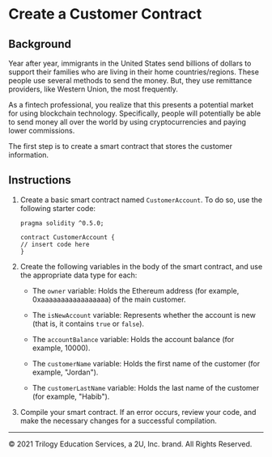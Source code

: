 # Create a Customer Contract

## Background

Year after year, immigrants in the United States send billions of dollars to support their families who are living in their home countries/regions. These people use several methods to send the money. But, they use remittance providers, like Western Union, the most frequently.

As a fintech professional, you realize that this presents a potential market for using blockchain technology. Specifically, people will potentially be able to send money all over the world by using cryptocurrencies and paying lower commissions.

The first step is to create a smart contract that stores the customer information.

## Instructions

1. Create a basic smart contract named `CustomerAccount`. To do so, use the following starter code:

    ```Solidity
    pragma solidity ^0.5.0;

    contract CustomerAccount {
    // insert code here
    }
    ```

2. Create the following variables in the body of the smart contract, and use the appropriate data type for each:

    * The `owner` variable: Holds the Ethereum address (for example, 0xaaaaaaaaaaaaaaaaa) of the main customer.

    * The `isNewAccount` variable: Represents whether the account is new (that is, it contains `true` or `false`).

    * The `accountBalance` variable: Holds the account balance (for example, 10000).

    * The `customerName` variable: Holds the first name of the customer (for example, "Jordan").

    * The `customerLastName` variable: Holds the last name of the customer (for example, "Habib").

3. Compile your smart contract. If an error occurs, review your code, and make the necessary changes for a successful compilation.

---

© 2021 Trilogy Education Services, a 2U, Inc. brand. All Rights Reserved.
